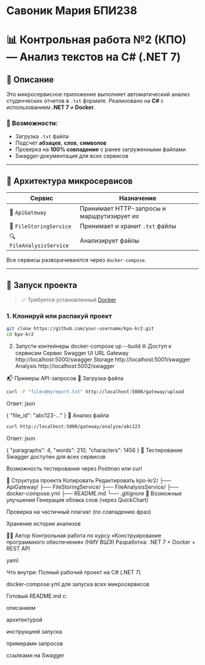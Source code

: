# Савоник Мария БПИ238
# 📊 Контрольная работа №2 (КПО) — Анализ текстов на C# (.NET 7)

## 📌 Описание

Это микросервисное приложение выполняет автоматический анализ студенческих отчетов в `.txt` формате. Реализовано на **C#** с использованием **.NET 7** и **Docker**.

### 🔧 Возможности:
- Загрузка `.txt` файла
- Подсчет **абзацев**, **слов**, **символов**
- Проверка на **100% совпадение** с ранее загруженными файлами
- Swagger-документация для всех сервисов

---

## 🧱 Архитектура микросервисов

| Сервис               | Назначение                             |
|----------------------|----------------------------------------|
| 🧭 `ApiGateway`         | Принимает HTTP-запросы и маршрутизирует их |
| 📁 `FileStoringService` | Принимает и хранит `.txt` файлы       |
| 🔍 `FileAnalysisService`| Анализирует файлы                     |

Все сервисы разворачиваются через `docker-compose`.

---

## 🚀 Запуск проекта

> ✅ Требуется установленный [Docker](https://www.docker.com/products/docker-desktop)

### 1. Клонируй или распакуй проект

```bash
git clone https://github.com/your-username/kpo-kr2.git
cd kpo-kr2

```

2. Запусти контейнеры
docker-compose up --build
🌐 Доступ к сервисам
Сервис	Swagger UI URL
Gateway	http://localhost:5000/swagger
Storage	http://localhost:5001/swagger
Analysis	http://localhost:5002/swagger

📬 Примеры API-запросов
🔸 Загрузка файла
```bash
curl -F "file=@myreport.txt" http://localhost:5000/gateway/upload
```
Ответ:
json

{ "file_id": "abc123-..." }
🔸 Анализ файла
```bash
curl http://localhost:5000/gateway/analyze/abc123
```
Ответ:
json

{
  "paragraphs": 4,
  "words": 210,
  "characters": 1456
}
🧪 Тестирование
Swagger доступен для всех сервисов

Возможность тестирования через Postman или curl

📁 Структура проекта
Копировать
Редактировать
kpo-kr2/
├── ApiGateway/
├── FileStoringService/
├── FileAnalysisService/
├── docker-compose.yml
├── README.md
└── .gitignore
🧠 Возможные улучшения
Генерация облака слов (через QuickChart)

Проверка на частичный плагиат (по совпадению фраз)

Хранение истории анализов

👩‍💻 Автор
Контрольная работа по курсу
«Конструирование программного обеспечения» (НИУ ВШЭ)
Разработка: .NET 7 + Docker + REST API

yaml

Что внутри:
Полный рабочий проект на C# (.NET 7)

docker-compose.yml для запуска всех микросервисов

Готовый README.md с:

описанием

архитектурой

инструкцией запуска

примерами запросов

ссылками на Swagger

